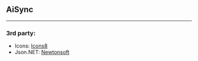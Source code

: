 ## AiSync

---
### 3rd party:
- Icons: [Icons8](https://icons8.com)
- Json.NET: [Newtonsoft](https://www.newtonsoft.com/json)
